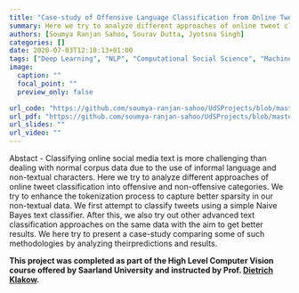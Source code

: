```yaml
---
title: "Case-study of Offensive Language Classification from Online Tweets"
summary: Here we try to analyze different approaches of online tweet classification into offensive and non-offensive categories in the presence of emoticons. We try to enhance the tokenization process to capture better sparsity in the presence of non-textual corpus. 
authors: [Soumya Ranjan Sahoo, Sourav Dutta, Jyotsna Singh]
categories: []
date: 2020-07-03T12:10:13+01:00
tags: ["Deep Learning", "NLP", "Computational Social Science", "Machine Learning"]
image:
  caption: ""
  focal_point: ""
  preview_only: false

url_code: "https://github.com/soumya-ranjan-sahoo/UdSProjects/blob/master/SNLP/source_code/snlp_project.ipynb"
url_pdf: "https://github.com/soumya-ranjan-sahoo/UdSProjects/blob/master/SNLP/project_report.pdf"
url_slides: ""
url_video: ""
---
```

Abstact - Classifying online social media text is more challenging than dealing with normal corpus data due to the use of informal language and non-textual characters. Here we try to analyze different approaches of online tweet classification into offensive and non-offensive categories. We try to enhance the tokenization process to capture better sparsity in our non-textual data. We first attempt to classify tweets using a simple Naive Bayes text classifier. After this, we also try out other advanced text classification approaches on the same data with the aim to get better results. We here try to present a case-study comparing some of such methodologies by analyzing theirpredictions and results.

**This project was completed as part of the High Level Computer Vision course offered by Saarland University and instructed by Prof. [Dietrich Klakow](https://scholar.google.com/citations?hl=en&user=_HtGYmoAAAAJ).**
